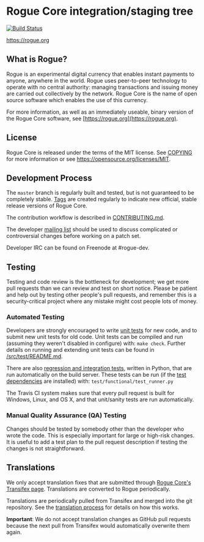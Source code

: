 Rogue Core integration/staging tree
=====================================

[![Build Status](https://travis-ci.org/rogue-project/rogue.svg?branch=master)](https://travis-ci.org/rogue-project/rogue)

https://rogue.org

What is Rogue?
----------------

Rogue is an experimental digital currency that enables instant payments to
anyone, anywhere in the world. Rogue uses peer-to-peer technology to operate
with no central authority: managing transactions and issuing money are carried
out collectively by the network. Rogue Core is the name of open source
software which enables the use of this currency.

For more information, as well as an immediately useable, binary version of
the Rogue Core software, see [https://rogue.org](https://rogue.org).

License
-------

Rogue Core is released under the terms of the MIT license. See [COPYING](COPYING) for more
information or see https://opensource.org/licenses/MIT.

Development Process
-------------------

The `master` branch is regularly built and tested, but is not guaranteed to be
completely stable. [Tags](https://github.com/rogue-project/rogue/tags) are created
regularly to indicate new official, stable release versions of Rogue Core.

The contribution workflow is described in [CONTRIBUTING.md](CONTRIBUTING.md).

The developer [mailing list](https://groups.google.com/forum/#!forum/rogue-dev)
should be used to discuss complicated or controversial changes before working
on a patch set.

Developer IRC can be found on Freenode at #rogue-dev.

Testing
-------

Testing and code review is the bottleneck for development; we get more pull
requests than we can review and test on short notice. Please be patient and help out by testing
other people's pull requests, and remember this is a security-critical project where any mistake might cost people
lots of money.

### Automated Testing

Developers are strongly encouraged to write [unit tests](src/test/README.md) for new code, and to
submit new unit tests for old code. Unit tests can be compiled and run
(assuming they weren't disabled in configure) with: `make check`. Further details on running
and extending unit tests can be found in [/src/test/README.md](/src/test/README.md).

There are also [regression and integration tests](/test), written
in Python, that are run automatically on the build server.
These tests can be run (if the [test dependencies](/test) are installed) with: `test/functional/test_runner.py`

The Travis CI system makes sure that every pull request is built for Windows, Linux, and OS X, and that unit/sanity tests are run automatically.

### Manual Quality Assurance (QA) Testing

Changes should be tested by somebody other than the developer who wrote the
code. This is especially important for large or high-risk changes. It is useful
to add a test plan to the pull request description if testing the changes is
not straightforward.

Translations
------------

We only accept translation fixes that are submitted through [Rogue Core's Transifex page](https://www.transifex.com/projects/p/rogue/).
Translations are converted to Rogue periodically.

Translations are periodically pulled from Transifex and merged into the git repository. See the
[translation process](doc/translation_process.md) for details on how this works.

**Important**: We do not accept translation changes as GitHub pull requests because the next
pull from Transifex would automatically overwrite them again.

